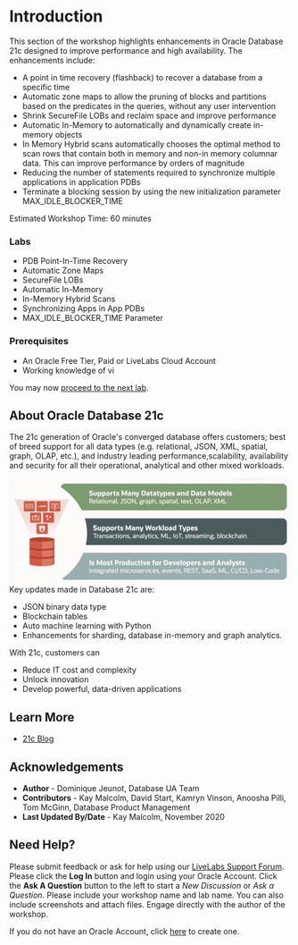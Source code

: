 # Introduction

This section of the workshop highlights enhancements in Oracle Database 21c designed to improve performance and high availability. The enhancements include:
- A point in time recovery (flashback) to recover a database from a specific time
- Automatic zone maps to allow the pruning of blocks and partitions based on the predicates in the queries, without any user intervention
- Shrink SecureFile LOBs and reclaim space and improve performance
- Automatic In-Memory to automatically and dynamically create in-memory objects
- In Memory Hybrid scans automatically chooses the optimal method to scan rows that contain both in memory and non-in memory columnar data. This can improve performance by orders of magnitude
- Reducing the number of statements required to synchronize multiple applications in application PDBs
- Terminate a blocking session by using the new initialization parameter MAX_IDLE_BLOCKER_TIME

Estimated Workshop Time: 60 minutes

### Labs
* PDB Point-In-Time Recovery
* Automatic Zone Maps
* SecureFile LOBs
* Automatic In-Memory
* In-Memory Hybrid Scans
* Synchronizing Apps in App PDBs
* MAX_IDLE_BLOCKER_TIME Parameter

### Prerequisites

* An Oracle Free Tier, Paid or LiveLabs Cloud Account
* Working knowledge of vi

You may now [proceed to the next lab](#next).

## About Oracle Database 21c
The 21c generation of Oracle's converged database offers customers; best of breed support for all data types (e.g. relational, JSON, XML, spatial, graph, OLAP, etc.), and industry leading performance,scalability, availability and security for all their operational, analytical and other mixed workloads.

 ![Oracle DB 21c Advantages](images/21c-support.png "Oracle DB 21c Advantages")
Key updates made in Database 21c are:
* JSON binary data type
* Blockchain tables
* Auto machine learning with Python
* Enhancements for sharding, database in-memory and graph analytics.

With 21c, customers can
* Reduce IT cost and complexity
* Unlock innovation
* Develop powerful, data-driven applications


## Learn More

* [21c Blog](http://docs.oracle.com)

## Acknowledgements
* **Author** - Dominique Jeunot, Database UA Team
* **Contributors** - Kay Malcolm, David Start, Kamryn Vinson, Anoosha Pilli, Tom McGinn, Database Product Management
* **Last Updated By/Date** - Kay Malcolm, November 2020

## Need Help?
Please submit feedback or ask for help using our [LiveLabs Support Forum](https://community.oracle.com/tech/developers/categories/livelabsdiscussions). Please click the **Log In** button and login using your Oracle Account. Click the **Ask A Question** button to the left to start a *New Discussion* or *Ask a Question*.  Please include your workshop name and lab name.  You can also include screenshots and attach files.  Engage directly with the author of the workshop.

If you do not have an Oracle Account, click [here](https://profile.oracle.com/myprofile/account/create-account.jspx) to create one.
